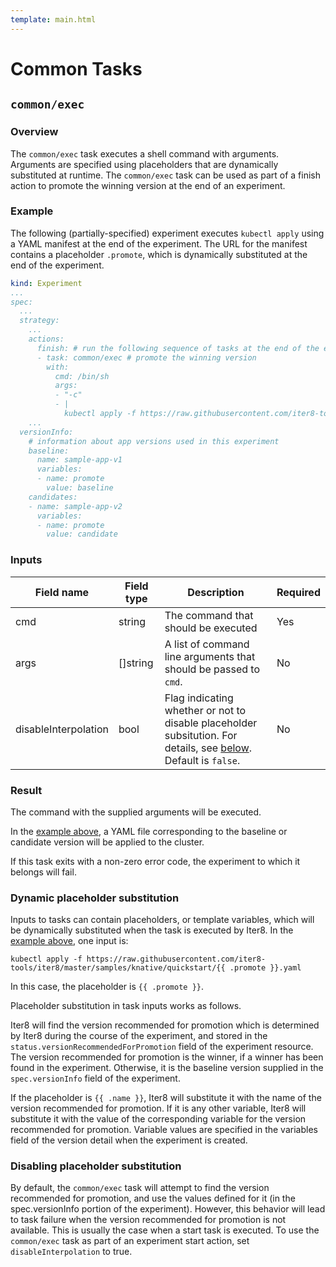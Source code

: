 ```yaml
---
template: main.html
---
```


# Common Tasks

## `common/exec`

### Overview

The `common/exec` task executes a shell command with arguments. Arguments are specified using placeholders that are dynamically substituted at runtime. The `common/exec` task can be used as part of a finish action to promote the winning version at the end of an experiment.

### Example

The following (partially-specified) experiment executes `kubectl apply` using a YAML manifest at the end of the experiment. The URL for the manifest contains a placeholder `.promote`, which is dynamically substituted at the end of the experiment.

```yaml
kind: Experiment
...
spec:
  ...
  strategy:
    ...
    actions:
      finish: # run the following sequence of tasks at the end of the experiment
      - task: common/exec # promote the winning version      
        with:
          cmd: /bin/sh
          args:
          - "-c"
          - |
            kubectl apply -f https://raw.githubusercontent.com/iter8-tools/iter8/master/samples/knative/quickstart/{{ .promote }}.yaml
    ...
  versionInfo:
    # information about app versions used in this experiment
    baseline:
      name: sample-app-v1
      variables:
      - name: promote
        value: baseline
    candidates:
    - name: sample-app-v2
      variables:
      - name: promote
        value: candidate
```

### Inputs

| Field name | Field type | Description | Required |
| ----- | ---- | ----------- | -------- |
| cmd | string | The command that should be executed | Yes |
| args | []string | A list of command line arguments that should be passed to `cmd`. | No |
| disableInterpolation | bool | Flag indicating whether or not to disable placeholder subsitution. For details, see [below](#disabling-placeholder-substitution). Default is `false`. | No |

### Result

The command with the supplied arguments will be executed. 

In the [example above](#example), a YAML file corresponding to the baseline or candidate version will be applied to the cluster.

If this task exits with a non-zero error code, the experiment to which it belongs will fail.

### Dynamic placeholder substitution

Inputs to tasks can contain placeholders, or template variables, which will be dynamically substituted when the task is executed by Iter8. In the [example above](#example), one input is:
```shell
kubectl apply -f https://raw.githubusercontent.com/iter8-tools/iter8/master/samples/knative/quickstart/{{ .promote }}.yaml
```
In this case, the placeholder is `{{ .promote }}`. 

Placeholder substitution in task inputs works as follows. 

Iter8 will find the version recommended for promotion which is determined by Iter8 during the  course of the experiment, and stored in the `status.versionRecommendedForPromotion` field of the experiment resource. The version recommended for promotion is the winner, if a winner has been found in the experiment. Otherwise, it is the baseline version supplied in the `spec.versionInfo` field of the experiment.

If the placeholder is `{{ .name }}`, Iter8 will substitute it with the name of the version recommended for promotion. If it is any other variable, Iter8 will substitute it with the value of the corresponding variable for the version recommended for promotion. Variable values are specified in the variables field of the version detail when the experiment is created.

### Disabling placeholder substitution

By default, the `common/exec` task will attempt to find the version recommended for promotion, and use the values defined for it (in the spec.versionInfo portion of the experiment). However, this behavior will lead to task failure when the version recommended for promotion is not available. This is usually the case when a start task is executed. To use the `common/exec` task as part of an experiment start action, set `disableInterpolation` to true.

